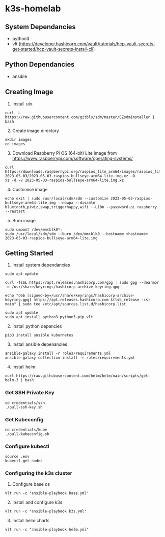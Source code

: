 # k3s-homelab

## System Dependancies

 * python3
 * vlt (https://developer.hashicorp.com/vault/tutorials/hcp-vault-secrets-get-started/hcp-vault-secrets-install-cli)

## Python Dependancies

 * ansible


## Creating Image

1. Install `sdm`

`curl -L https://raw.githubusercontent.com/gitbls/sdm/master/EZsdmInstaller | bash`

2. Create image directory

```
mkdir images
cd images
```

3. Download Raspberry Pi OS (64-bit) Lite image from https://www.raspberrypi.com/software/operating-systems/

```
curl https://downloads.raspberrypi.org/raspios_lite_arm64/images/raspios_lite_arm64-2023-05-03/2023-05-03-raspios-bullseye-arm64-lite.img.xz -O
xz -d -v 2023-05-03-raspios-bullseye-arm64-lite.img.xz
```

4. Customise image

```
echo exit | sudo /usr/local/sdm/sdm --customize 2023-05-03-raspios-bullseye-arm64-lite.img --nowpa --disable bluetooth,piwiz,swap,triggerhappy,wifi --L10n --password-pi raspberry --restart
```

5. Burn image

```
sudo umount /dev/mmcblk0*;
sudo /usr/local/sdm/sdm --burn /dev/mmcblk0 --hostname <hostname> 2023-05-03-raspios-bullseye-arm64-lite.img
```

## Getting Started

1. Install system dependancies

```
sudo apt update

curl -fsSL https://apt.releases.hashicorp.com/gpg | sudo gpg --dearmor -o /usr/share/keyrings/hashicorp-archive-keyring.gpg

echo "deb [signed-by=/usr/share/keyrings/hashicorp-archive-keyring.gpg] https://apt.releases.hashicorp.com $(lsb_release -cs) main" | sudo tee /etc/apt/sources.list.d/hashicorp.list

sudo apt update
sudo apt install python3 python3-pip vlt
```

2. Install python depancies

`pip3 install ansible kubernetes`

3. Install ansible depenancies

```
ansible-galaxy install -r roles/requirements.yml
ansible-galaxy collection install -r roles/requirements.yml
```

4. Install helm

```
curl https://raw.githubusercontent.com/helm/helm/main/scripts/get-helm-3 | bash
```

### Get SSH Private Key

```
cd credentials/ssh
./pull-ssh-key.sh
```

### Get Kubeconfig

```
cd credentials/kube
./pull-kubeconfig.sh
```

### Configure kubectl

```
source .env
kubectl get nodes
```

### Configuring the k3s cluster

1. Configure base os

`vlt run -c "ansible-playbook base.yml"`

2. Install and configure k3s

`vlt run -c "ansible-playbook k3s.yml"`

3. Install helm charts

`vlt run -c "ansible-playbook helm.yml"`
